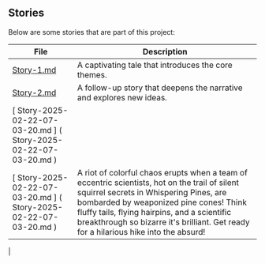 
## Stories

Below are some stories that are part of this project:

| File | Description |
| --- | --- |
| [Story-1.md](./story/Story-1.md) | A captivating tale that introduces the core themes. |
| [Story-2.md](./story/Story-2.md) | A follow-up story that deepens the narrative and explores new ideas. |
| [ Story-2025-02-22-07-03-20.md ] ( Story-2025-02-22-07-03-20.md ) |  |
| [ Story-2025-02-22-07-03-20.md ] ( Story-2025-02-22-07-03-20.md ) | A riot of colorful chaos erupts when a team of eccentric scientists, hot on the trail of silent squirrel secrets in Whispering Pines, are bombarded by weaponized pine cones!  Think fluffy tails, flying hairpins, and a scientific breakthrough so bizarre it's brilliant.  Get ready for a hilarious hike into the absurd!
 |